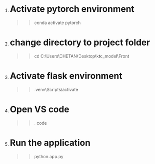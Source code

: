 1. # Activate pytorch environment
   >>conda activate pytorch
2. # change directory to project folder
   >>cd C:\Users\CHETAN\Desktop\ktc_model\Front
3. # Activate flask environment
   >>.venv\Scripts\activate
4. # Open VS code
   >>. code
5. # Run the application
   >>python app.py 
